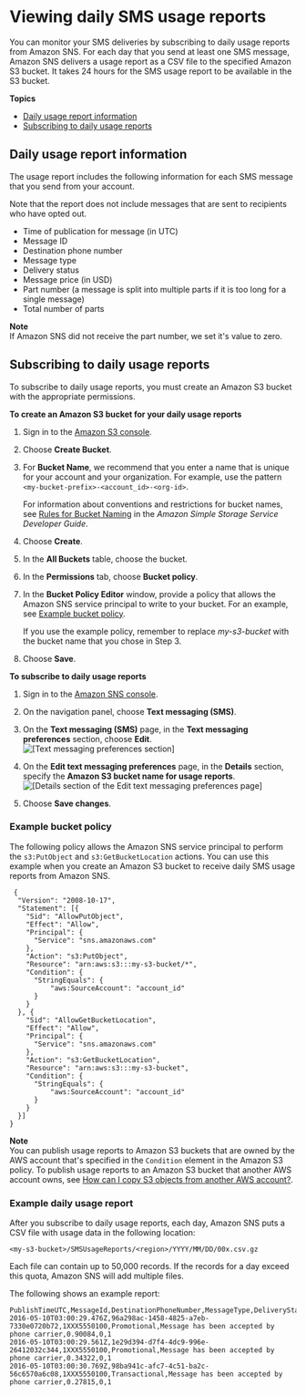 # Viewing daily SMS usage reports<a name="sms_stats_usage"></a>

You can monitor your SMS deliveries by subscribing to daily usage reports from Amazon SNS\. For each day that you send at least one SMS message, Amazon SNS delivers a usage report as a CSV file to the specified Amazon S3 bucket\. It takes 24 hours for the SMS usage report to be available in the S3 bucket\. 

**Topics**
+ [Daily usage report information](#daily_usage_info)
+ [Subscribing to daily usage reports](#subscribe-to-daily-usage-reports)

## Daily usage report information<a name="daily_usage_info"></a>

The usage report includes the following information for each SMS message that you send from your account\.

 Note that the report does not include messages that are sent to recipients who have opted out\.
+ Time of publication for message \(in UTC\)
+ Message ID
+ Destination phone number
+ Message type
+ Delivery status
+ Message price \(in USD\)
+ Part number \(a message is split into multiple parts if it is too long for a single message\)
+ Total number of parts

**Note**  
If Amazon SNS did not receive the part number, we set it's value to zero\.

## Subscribing to daily usage reports<a name="subscribe-to-daily-usage-reports"></a>

To subscribe to daily usage reports, you must create an Amazon S3 bucket with the appropriate permissions\.

**To create an Amazon S3 bucket for your daily usage reports**

1. Sign in to the [Amazon S3 console](https://console.aws.amazon.com/s3/)\.

1. Choose **Create Bucket**\.

1. For **Bucket Name**, we recommend that you enter a name that is unique for your account and your organization\. For example, use the pattern `<my-bucket-prefix>-<account_id>-<org-id>`\. 

   For information about conventions and restrictions for bucket names, see [Rules for Bucket Naming](https://docs.aws.amazon.com/AmazonS3/latest/dev/BucketRestrictions.html#bucketnamingrules) in the *Amazon Simple Storage Service Developer Guide*\.

1. Choose **Create**\.

1. In the **All Buckets** table, choose the bucket\.

1. In the **Permissions** tab, choose **Bucket policy**\.

1. In the **Bucket Policy Editor** window, provide a policy that allows the Amazon SNS service principal to write to your bucket\. For an example, see [Example bucket policy](#example_bucket_policy)\.

   If you use the example policy, remember to replace *my\-s3\-bucket* with the bucket name that you chose in Step 3\.

1. Choose **Save**\.

**To subscribe to daily usage reports**

1. Sign in to the [Amazon SNS console](https://console.aws.amazon.com/sns/)\.

1. On the navigation panel, choose **Text messaging \(SMS\)**\.

1. On the **Text messaging \(SMS\)** page, in the **Text messaging preferences** section, choose **Edit**\.  
![\[Text messaging preferences section\]](http://docs.aws.amazon.com/sns/latest/dg/images/daily-usage-report1.png)

1. On the **Edit text messaging preferences** page, in the **Details** section, specify the **Amazon S3 bucket name for usage reports**\.  
![\[Details section of the Edit text messaging preferences page\]](http://docs.aws.amazon.com/sns/latest/dg/images/daily-usage-report2.png)

1. Choose **Save changes**\.

### Example bucket policy<a name="example_bucket_policy"></a>

The following policy allows the Amazon SNS service principal to perform the `s3:PutObject` and `s3:GetBucketLocation` actions\. You can use this example when you create an Amazon S3 bucket to receive daily SMS usage reports from Amazon SNS\.

```
 {
  "Version": "2008-10-17",
  "Statement": [{
    "Sid": "AllowPutObject",
    "Effect": "Allow",
    "Principal": {
      "Service": "sns.amazonaws.com"
    },
    "Action": "s3:PutObject",
    "Resource": "arn:aws:s3:::my-s3-bucket/*",
    "Condition": {
      "StringEquals": {
          "aws:SourceAccount": "account_id"
      }
    }
  }, {
    "Sid": "AllowGetBucketLocation",
    "Effect": "Allow",
    "Principal": {
      "Service": "sns.amazonaws.com"
    },
    "Action": "s3:GetBucketLocation",
    "Resource": "arn:aws:s3:::my-s3-bucket",
    "Condition": {
      "StringEquals": {
          "aws:SourceAccount": "account_id"
      }
    }
  }]
}
```

**Note**  
You can publish usage reports to Amazon S3 buckets that are owned by the AWS account that's specified in the `Condition` element in the Amazon S3 policy\. To publish usage reports to an Amazon S3 bucket that another AWS account owns, see [How can I copy S3 objects from another AWS account?](https://aws.amazon.com/premiumsupport/knowledge-center/copy-s3-objects-account/)\. 

### Example daily usage report<a name="example_report"></a>

After you subscribe to daily usage reports, each day, Amazon SNS puts a CSV file with usage data in the following location:

```
<my-s3-bucket>/SMSUsageReports/<region>/YYYY/MM/DD/00x.csv.gz
```

Each file can contain up to 50,000 records\. If the records for a day exceed this quota, Amazon SNS will add multiple files\.

The following shows an example report:

```
PublishTimeUTC,MessageId,DestinationPhoneNumber,MessageType,DeliveryStatus,PriceInUSD,PartNumber,TotalParts
2016-05-10T03:00:29.476Z,96a298ac-1458-4825-a7eb-7330e0720b72,1XXX5550100,Promotional,Message has been accepted by phone carrier,0.90084,0,1
2016-05-10T03:00:29.561Z,1e29d394-d7f4-4dc9-996e-26412032c344,1XXX5550100,Promotional,Message has been accepted by phone carrier,0.34322,0,1
2016-05-10T03:00:30.769Z,98ba941c-afc7-4c51-ba2c-56c6570a6c08,1XXX5550100,Transactional,Message has been accepted by phone carrier,0.27815,0,1
```